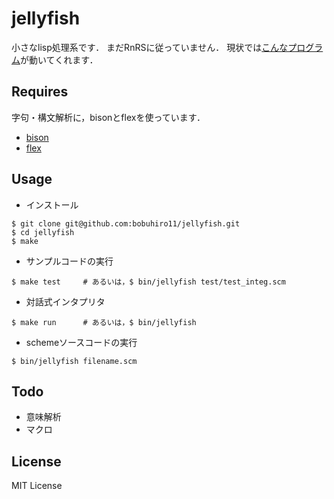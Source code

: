 jellyfish
========

小さなlisp処理系です．
まだRnRSに従っていません．
現状では[こんなプログラム](https://github.com/bobuhiro11/jellyfish/blob/master/test/test_integ.scm)が動いてくれます．

Requires
--------

字句・構文解析に，bisonとflexを使っています．

- [bison](http://www.gnu.org/software/bison/)
- [flex](http://flex.sourceforge.net/)

Usage
--------

- インストール

```
$ git clone git@github.com:bobuhiro11/jellyfish.git
$ cd jellyfish
$ make
```

- サンプルコードの実行

```
$ make test     # あるいは，$ bin/jellyfish test/test_integ.scm
```

- 対話式インタプリタ

```
$ make run      # あるいは，$ bin/jellyfish
```

- schemeソースコードの実行

```
$ bin/jellyfish filename.scm
```

Todo
-------

- 意味解析
- マクロ

License
-------

MIT License

